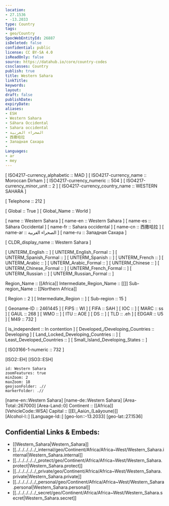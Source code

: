 ```yaml
---
location:
- 27.1536
- -13.2033
type: Country
tags:
- geo/Country
SpocWebEntityId: 26887
isDeleted: false
confidential: public
license: CC BY-SA 4.0
isReadOnly: false
source: https://datahub.io/core/country-codes
cssclasses: Country
publish: true
title: Western Sahara
linkTitle: 
keywords: 
layout: 
draft: false
publishDate: 
expiryDate: 
aliases:
- ESH
- Western Sahara
- Sáhara Occidental
- Sahara occidental
- الصحراء الغربية
- 西撒哈拉
- Западная Сахара
- 
Languages:
- ar
- mey
---
```



[	ISO4217-currency_alphabetic	 :: MAD ] 
[	ISO4217-currency_name	 :: Moroccan Dirham ] 
[	ISO4217-currency_numeric	 :: 504 ] 
[	ISO4217-currency_minor_unit	 :: 2 ] 
[	ISO4217-currency_country_name	 :: WESTERN SAHARA ] 

[	Telephone	 :: 212 ] 

[	Global	 :: True ] 
[	Global_Name	 :: World ] 

[	name	 :: Western Sahara ] 
[	name-en	 :: Western Sahara ] 
[	name-es	 :: Sáhara Occidental ] 
[	name-fr	 :: Sahara occidental ] 
[	name-cn	 :: 西撒哈拉 ] 
[	name-ar	 :: الصحراء الغربية ] 
[	name-ru	 :: Западная Сахара ] 

[	CLDR_display_name	 :: Western Sahara ] 

[	UNTERM_English	 ::  ] 
[	UNTERM_English_Formal	 ::  ] 
[	UNTERM_Spanish_Formal	 ::  ] 
[	UNTERM_Spanish	 ::  ] 
[	UNTERM_French	 ::  ] 
[	UNTERM_Arabic	 ::  ] 
[	UNTERM_Arabic_Formal	 ::  ] 
[	UNTERM_Chinese	 ::  ] 
[	UNTERM_Chinese_Formal	 ::  ] 
[	UNTERM_French_Formal	 ::  ] 
[	UNTERM_Russian	 ::  ] 
[	UNTERM_Russian_Formal	 ::  ] 

Region_Name ::  [[Africa]] 
Intermediate_Region_Name ::  [[]] 
Sub-region_Name ::  [[Northern Africa]]  

[	Region	 :: 2 ] 
[	Intermediate_Region	 ::  ] 
[	Sub-region	 :: 15 ] 

[	Geoname-ID	 :: 2461445 ] 
[	FIPS	 :: WI ] 
[	FIFA	 :: SAH ] 
[	IOC	 ::  ] 
[	MARC	 :: ss ] 
[	GAUL	 :: 268 ] 
[	WMO	 ::  ] 
[	ITU	 :: AOE ] 
[	DS	 ::  ] 
[	TLD	 :: .eh ] 
[	EDGAR	 :: U5 ] 
[	M49	 :: 732 ] 

[	is_independent	 :: In contention ] 
[	Developed_/Developing_Countries	 :: Developing ] 
[	Land_Locked_Developing_Countries	 ::  ] 
[	Least_Developed_Countries	 ::  ] 
[	Small_Island_Developing_States	 ::  ] 

[	ISO3166-1-numeric	 :: 732 ] 



[ISO2::EH] 
[ISO3::ESH] 
```leaflet
id: Western Sahara
zoomFeatures: true 
minZoom: 2 
maxZoom: 18
geojsonFolder: .//
markerFolder: .//
```

[name-en::Western Sahara] 
[name-de::Western Sahara] 
[Area-Total::267000] 
[Area-Land::0] 
Continent :: [[Africa]]  
[VehicleCode::WSA] 
Capital :: [[El_Aaiún_(Laâyoune)]]  
[Alcohol-l::] 
[Language-Id::] 
[geo-lon::-13.2033] 
[geo-lat::27.1536] 



## Confidential Links & Embeds: 
- [[Western_Sahara|Western_Sahara]] 
- [[../../../../../_internal/geo/Continent/Africa/Africa~West/Western_Sahara.internal|Western_Sahara.internal]] 
- [[../../../../../_protect/geo/Continent/Africa/Africa~West/Western_Sahara.protect|Western_Sahara.protect]] 
- [[../../../../../_private/geo/Continent/Africa/Africa~West/Western_Sahara.private|Western_Sahara.private]] 
- [[../../../../../_personal/geo/Continent/Africa/Africa~West/Western_Sahara.personal|Western_Sahara.personal]] 
- [[../../../../../_secret/geo/Continent/Africa/Africa~West/Western_Sahara.secret|Western_Sahara.secret]] 
